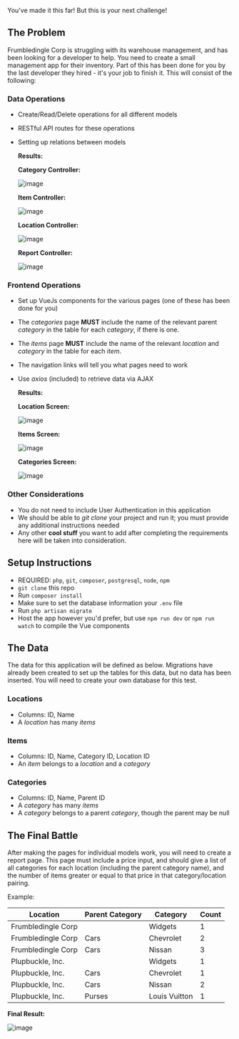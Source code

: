 You've made it this far! But this is your next challenge!

## The Problem
Frumbledingle Corp is struggling with its warehouse management, and has been looking for a developer to help. You need to create a small management app for their inventory. Part of this has been done for you by the last developer they hired - it's your job to finish it. This will consist of the following:

### Data Operations
- Create/Read/Delete operations for all different models
- RESTful API routes for these operations
- Setting up relations between models

  **Results:**
  
  **Category Controller:**
  
  ![image](https://user-images.githubusercontent.com/36891937/156936534-ca4f0031-40ae-4d44-919f-0f9096fa6e35.png)
  
  **Item Controller:**
  
  ![image](https://user-images.githubusercontent.com/36891937/156936558-d8d8052c-aa89-486d-b72b-636e7809bcb5.png)
  
  **Location Controller:**

  ![image](https://user-images.githubusercontent.com/36891937/156936578-e47a2852-6028-4b12-b674-d8771082b362.png)
  
  **Report Controller:**

  ![image](https://user-images.githubusercontent.com/36891937/156936598-7921ed7b-e2c5-4bd0-bd3d-325ddf7ec71a.png)

### Frontend Operations
- Set up VueJs components for the various pages (one of these has been done for you)
- The *categories* page **MUST** include the name of the relevant parent *category* in the table for each *category*, if there is one.
- The *items* page **MUST** include the name of the relevant *location* and *category* in the table for each *item*.
- The navigation links will tell you what pages need to work
- Use *axios* (included) to retrieve data via AJAX

  **Results:**
  
  **Location Screen:**

  ![image](https://user-images.githubusercontent.com/36891937/156936638-f830a57f-7ece-45e6-a1bc-d849684ee886.png)
  
  **Items Screen:**

  ![image](https://user-images.githubusercontent.com/36891937/156936657-a87641ca-6f41-4c5f-9947-e1d8743b2874.png)
  
  **Categories Screen:**
  
  ![image](https://user-images.githubusercontent.com/36891937/156936676-8173a4e8-7832-4285-9269-88e98b7e75d0.png)



### Other Considerations
- You do not need to include User Authentication in this application
- We should be able to *git clone* your project and run it; you must provide any additional instructions needed
- Any other **cool stuff** you want to add after completing the requirements here will be taken into consideration.

## Setup Instructions
- REQUIRED: `php`, `git`, `composer`, `postgresql`, `node`, `npm`
- `git clone` this repo
- Run `composer install`
- Make sure to set the database information your `.env` file
- Run `php artisan migrate`
- Host the app however you'd prefer, but use `npm run dev` or `npm run watch` to compile the Vue components

## The Data
The data for this application will be defined as below. Migrations have already been created to set up the tables for this data, but no data has been inserted. You will need to create your own database for this test.

### Locations
- Columns: ID, Name
- A *location* has many *items*

### Items
- Columns: ID, Name, Category ID, Location ID
- An *item* belongs to a *location* and a *category*

### Categories
- Columns: ID, Name, Parent ID
- A *category* has many *items*
- A *category* belongs to a parent *category*, though the parent may be null

## The Final Battle
After making the pages for individual models work, you will need to create a report page. This page must include a price input, and should give a list of all categories for each location (including the parent category name), and the number of items greater or equal to that price in that category/location pairing.

Example:

|Location|Parent Category|Category|Count|
|--|--|--|--|
|Frumbledingle Corp| |Widgets|1|
|Frumbledingle Corp|Cars|Chevrolet|2|
|Frumbledingle Corp|Cars|Nissan|3|
|Plupbuckle, Inc.| |Widgets|1|
|Plupbuckle, Inc.|Cars|Chevrolet|1|
|Plupbuckle, Inc.|Cars|Nissan|2|
|Plupbuckle, Inc.|Purses|Louis Vuitton|1|

**Final Result:**

![image](https://user-images.githubusercontent.com/36891937/156936707-96bbd375-320b-4639-84bd-2edc48a4a466.png)


